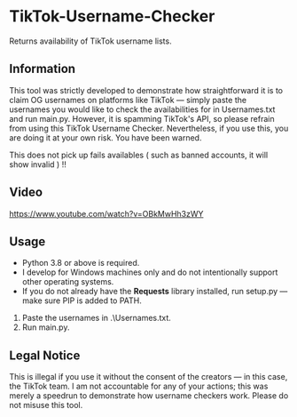 # TikTok-Username-Checker
Returns availability of TikTok username lists.

## Information
This tool was strictly developed to demonstrate how straightforward it is to claim OG usernames on platforms like TikTok — simply paste the usernames you would like to check the availabilities for in Usernames.txt and run main.py. However, it is spamming TikTok's API, so please refrain from using this TikTok Username Checker. Nevertheless, if you use this, you are doing it at your own risk. You have been warned.

This does not pick up fails availables ( such as banned accounts, it will show invalid ) !!

## Video
https://www.youtube.com/watch?v=OBkMwHh3zWY


## Usage
- Python 3.8 or above is required.
- I develop for Windows machines only and do not intentionally support other operating systems.
- If you do not already have the **Requests** library installed, run setup.py — make sure PIP is added to PATH.
1. Paste the usernames in .\Usernames.txt.
2. Run main.py.

## Legal Notice
This is illegal if you use it without the consent of the creators — in this case, the TikTok team. I am not accountable for any of your actions; this was merely a speedrun to demonstrate how username checkers work. Please do not misuse this tool.
